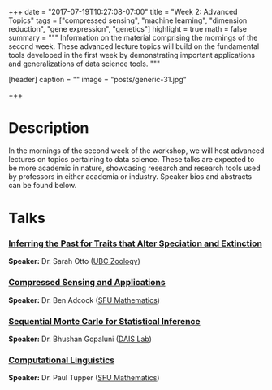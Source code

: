 +++
date = "2017-07-19T10:27:08-07:00"
title = "Week 2: Advanced Topics"
tags = ["compressed sensing", "machine learning", "dimension reduction", "gene expression", "genetics"]
highlight = true
math = false
summary = """
Information on the material comprising the mornings of the second week. These advanced lecture topics will build on the fundamental tools developed in the first week by demonstrating important applications and generalizations of data science tools.
"""

[header]
  caption = ""
  image = "posts/generic-31.jpg"

+++

# Description

In the mornings of the second week of the workshop, we will host advanced lectures on topics pertaining to data science. These talks are expected to be more academic in nature, showcasing research and research tools used by professors in either academia or industry. Speaker bios and abstracts can be found below. 


# Talks

### [Inferring the Past for Traits that Alter Speciation and Extinction](../../talk/inferring-traits-speciation-extinction)

**Speaker:** Dr. Sarah Otto ([UBC Zoology](http://www.zoology.ubc.ca/~otto/))  

### [Compressed Sensing and Applications](../../talk/compressed-sensing-and-applications)

**Speaker:** Dr. Ben Adcock ([SFU Mathematics](https://benadcock.org/))


### [Sequential Monte Carlo for Statistical Inference](../../talk/sequential-mc-for-inference)

**Speaker:** Dr. Bhushan Gopaluni ([DAIS Lab](http://dais.chbe.ubc.ca/))

### [Computational Linguistics](../../talk/computational-linguistics)
**Speaker:** Dr. Paul Tupper ([SFU Mathematics](http://people.math.sfu.ca/~tupper/Homepage/Welcome.html))
